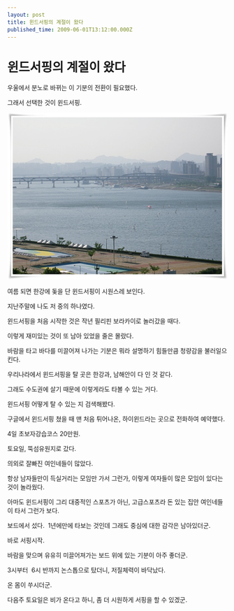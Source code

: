 ```yaml
---
layout: post
title: 윈드서핑의 계절이 왔다
published_time: 2009-06-01T13:12:00.000Z
---
```


# 윈드서핑의 계절이 왔다


우울에서 분노로 바뀌는 이 기분의 전환이 필요했다.

그래서 선택한 것이 윈드서핑.

![](../pds/200906/01/80/a0109780_4a23530d63402.jpg)

여름 되면 한강에 돚을 단 윈드서핑이 시원스레 보인다.

지난주말에 나도 저 중의 하나였다.

윈드서핑을 처음 시작한 것은 작년 필리핀 보라카이로 놀러갔을 때다.

이렇게 재미있는 것이 또 남아 있었을 줄은 몰랐다.

바람을 타고 바다를 미끌어져 나가는 기분은 뭐라 설명하기 힘들만큼 청량감을 불러일으킨다.

우리나라에서 윈드서핑을 탈 곳은 한강과, 남해안이 다 인 것 같다.

그래도 수도권에 살기 때문에 이렇게라도 타볼 수 있는 거다.

윈드서핑 어떻게 탈 수 있는 지 검색해봤다.

구글에서 윈드서핑 쳤을 때 맨 처음 튀어나온, 하이윈드라는 곳으로 전화하여 예약했다.

4일 초보자강습코스 20만원.

토요일, 뚝섬유원지로 갔다.

의외로 잘빠진 여인네들이 많았다.

항상 남자들만이 득실거리는 모임만 가서 그런가, 이렇게 여자들이 많은 모임이 있다는 것이 놀라웠다.

아마도 윈드서핑이 그리 대중적인 스포츠가 아닌, 고급스포츠라 돈 있는 집안 여인네들이 타서 그런가 보다.

보드에서 섰다.  1년에만에 타보는 것인데 그래도 중심에 대한 감각은 남아있더군.

바로 서핑시작.

바람을 맞으며 유유히 미끌어져가는 보드 위에 있는 기분이 아주 좋더군.

3시부터  6시 반까지 논스톱으로 탔더니, 저질체력이 바닥났다.

온 몸이 쑤시더군.

다음주 토요일은 비가 온다고 하니, 좀 더 시원하게 서핑을 할 수 있겠군.

